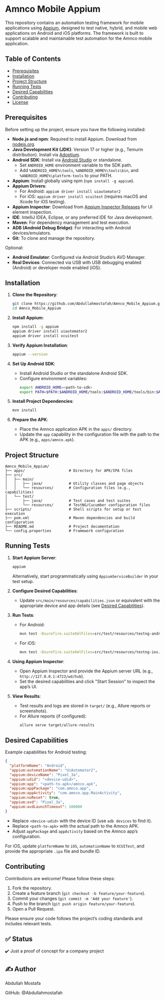 # Amnco Mobile Appium

This repository contains an automation testing framework for mobile applications using [Appium](https://appium.io/), designed to test native, hybrid, and mobile web applications on Android and iOS platforms. The framework is built to support scalable and maintainable test automation for the Amnco mobile application.

## Table of Contents
- [Prerequisites](#prerequisites)
- [Installation](#installation)
- [Project Structure](#project-structure)
- [Running Tests](#running-tests)
- [Desired Capabilities](#desired-capabilities)
- [Contributing](#contributing)
- [License](#license)

## Prerequisites

Before setting up the project, ensure you have the following installed:

- **Node.js and npm**: Required to install Appium. Download from [nodejs.org](https://nodejs.org/).
- **Java Development Kit (JDK)**: Version 17 or higher (e.g., Temurin distribution). Install via [Adoptium](https://adoptium.net/).
- **Android SDK**: Install via [Android Studio](https://developer.android.com/studio) or standalone.
  - Set `ANDROID_HOME` environment variable to the SDK path.
  - Add `%ANDROID_HOME%\tools`, `%ANDROID_HOME%\tools\bin`, and `%ANDROID_HOME%\platform-tools` to your PATH.
- **Appium**: Install globally using npm (`npm install -g appium`).
- **Appium Drivers**:
  - For Android: `appium driver install uiautomator2`
  - For iOS: `appium driver install xcuitest` (requires macOS and Xcode for iOS testing).
- **Appium Inspector**: Download from [Appium Inspector Releases](https://github.com/appium/appium-inspector/releases) for UI element inspection.
- **IDE**: IntelliJ IDEA, Eclipse, or any preferred IDE for Java development.
- **Maven**: For dependency management and test execution.
- **ADB (Android Debug Bridge)**: For interacting with Android devices/emulators.
- **Git**: To clone and manage the repository.

Optional:
- **Android Emulator**: Configured via Android Studio’s AVD Manager.
- **Real Devices**: Connected via USB with USB debugging enabled (Android) or developer mode enabled (iOS).

## Installation

1. **Clone the Repository**:
   ```bash
   git clone https://github.com/Abdullahmostafah/Amnco_Mobile_Appium.git
   cd Amnco_Mobile_Appium
   ```

2. **Install Appium**:
   ```bash
   npm install -g appium
   appium driver install uiautomator2
   appium driver install xcuitest
   ```

3. **Verify Appium Installation**:
   ```bash
   appium --version
   ```

4. **Set Up Android SDK**:
   - Install Android Studio or the standalone Android SDK.
   - Configure environment variables:
     ```bash
     export ANDROID_HOME=<path-to-sdk>
     export PATH=$PATH:$ANDROID_HOME/tools:$ANDROID_HOME/tools/bin:$ANDROID_HOME/platform-tools
     ```

5. **Install Project Dependencies**:
   ```bash
   mvn install
   ```

6. **Prepare the APK**:
   - Place the Amnco application APK in the `apps/` directory.
   - Update the `app` capability in the configuration file with the path to the APK (e.g., `apps/amnco.apk`).

## Project Structure

```
Amnco_Mobile_Appium/
├── apps/                    # Directory for APK/IPA files
├── src/
│   ├── main/
│   │   ├── java/            # Utility classes and page objects
│   │   └── resources/       # Configuration files (e.g., capabilities)
│   └── test/
│       ├── java/            # Test cases and test suites
│       └── resources/       # TestNG/Cucumber configuration files
├── scripts/                 # Shell scripts for setup or test execution
├── pom.xml                  # Maven dependencies and build configuration
├── README.md                # Project documentation
└── config.properties        # Framework configuration
```

## Running Tests

1. **Start Appium Server**:
   ```bash
   appium
   ```
   Alternatively, start programmatically using `AppiumServiceBuilder` in your test setup.

2. **Configure Desired Capabilities**:
   - Update `src/main/resources/capabilities.json` or equivalent with the appropriate device and app details (see [Desired Capabilities](#desired-capabilities)).

3. **Run Tests**:
   - For Android:
     ```bash
     mvn test -Dsurefire.suiteXmlFiles=src/test/resources/testng-android.xml
     ```
   - For iOS:
     ```bash
     mvn test -Dsurefire.suiteXmlFiles=src/test/resources/testng-ios.xml
     ```

4. **Using Appium Inspector**:
   - Open Appium Inspector and provide the Appium server URL (e.g., `http://127.0.0.1:4723/wd/hub`).
   - Set the desired capabilities and click "Start Session" to inspect the app’s UI.

5. **View Results**:
   - Test results and logs are stored in `target/` (e.g., Allure reports or screenshots).
   - For Allure reports (if configured):
     ```bash
     allure serve target/allure-results
     ```

## Desired Capabilities

Example capabilities for Android testing:

```json
{
  "platformName": "Android",
  "appium:automationName": "UiAutomator2",
  "appium:deviceName": "Pixel_3a",
  "appium:udid": "<device-udid>",
  "appium:app": "<path-to-apk>/amnco.apk",
  "appium:appPackage": "com.amnco.app",
  "appium:appActivity": "com.amnco.app.MainActivity",
  "appium:noReset": true,
  "appium:avd": "Pixel_3a",
  "appium:avdLaunchTimeout": 180000
}
```

- Replace `<device-udid>` with the device ID (use `adb devices` to find it).
- Replace `<path-to-apk>` with the actual path to the Amnco APK.
- Adjust `appPackage` and `appActivity` based on the Amnco app’s configuration.

For iOS, update `platformName` to `iOS`, `automationName` to `XCUITest`, and provide the appropriate `.ipa` file and bundle ID.

## Contributing

Contributions are welcome! Please follow these steps:

1. Fork the repository.
2. Create a feature branch (`git checkout -b feature/your-feature`).
3. Commit your changes (`git commit -m 'Add your feature'`).
4. Push to the branch (`git push origin feature/your-feature`).
5. Open a Pull Request.

Please ensure your code follows the project’s coding standards and includes relevant tests.

## ✅ Status
✔️ Just a proof of concept for a company project

## ✍️ Author
Abdullah Mostafa

GitHub: @Abdullahmostafah

